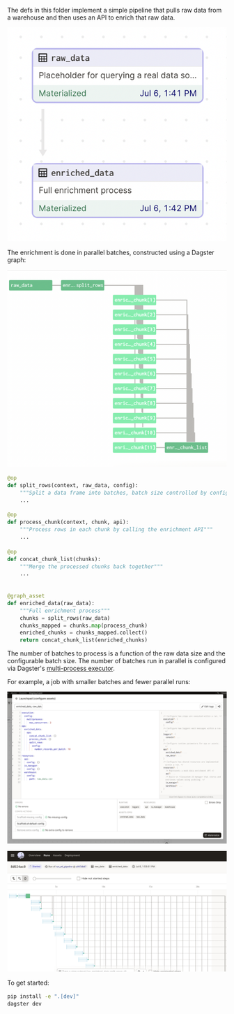 
The defs in this folder implement  a simple pipeline that pulls raw data from a warehouse and then uses an API to enrich that raw data.

![](enrichment_pipeline.png)

The enrichment is done in parallel batches, constructed using a Dagster graph:

![](enrichment_parallelization.png)


```python
@op
def split_rows(context, raw_data, config):
    """Split a data frame into batches, batch size controlled by config"""
    ...

@op
def process_chunk(context, chunk, api):
    """Process rows in each chunk by calling the enrichment API"""
    ...

@op
def concat_chunk_list(chunks):
    """Merge the processed chunks back together"""
    ...


@graph_asset
def enriched_data(raw_data):
    """Full enrichment process"""
    chunks = split_rows(raw_data)
    chunks_mapped = chunks.map(process_chunk)
    enriched_chunks = chunks_mapped.collect()
    return concat_chunk_list(enriched_chunks)
```

The number of batches to process is a function of the raw data size and the configurable batch size. The number of batches run in parallel is configured via Dagster's [multi-process executor](https://docs.dagster.io/_apidocs/execution#dagster.multiprocess_executor).

For example, a job with smaller batches and fewer parallel runs:

![](enrichment_launchpad.png)

![](enrichment_less_parallel.png)

To get started:

```bash
pip install -e ".[dev]"
dagster dev
```
